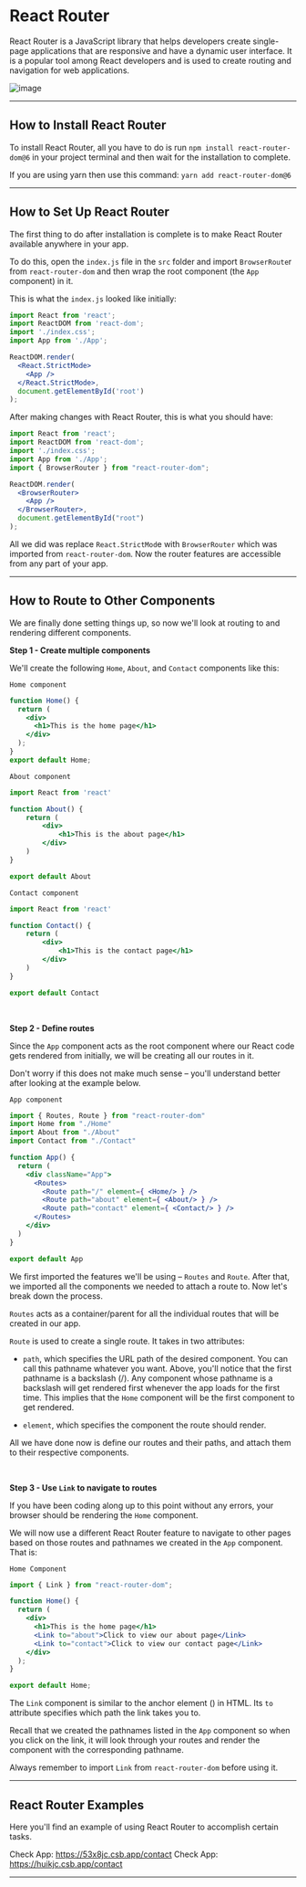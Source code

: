 # React Router
React Router is a JavaScript library that helps developers create single-page applications that are responsive and have a dynamic user interface. It is a popular tool among React developers and is used to create routing and navigation for web applications.

![image](https://user-images.githubusercontent.com/25232528/197811142-831cb2a1-bc95-484c-a9ec-412af60b4002.png)

***

## How to Install React Router
To install React Router, all you have to do is run ```npm install react-router-dom@6``` in your project terminal and then wait for the installation to complete.

If you are using yarn then use this command: ```yarn add react-router-dom@6```

***

## How to Set Up React Router
The first thing to do after installation is complete is to make React Router available anywhere in your app.

To do this, open the ```index.js``` file in the ```src``` folder and import ```BrowserRoute```r from ```react-router-dom``` and then wrap the root component (the ```App``` component) in it.

This is what the ```index.js``` looked like initially:

```jsx
import React from 'react';
import ReactDOM from 'react-dom';
import './index.css';
import App from './App';

ReactDOM.render(
  <React.StrictMode>
    <App />
  </React.StrictMode>,
  document.getElementById('root')
);
```

After making changes with React Router, this is what you should have:

```jsx
import React from 'react';
import ReactDOM from 'react-dom';
import './index.css';
import App from './App';
import { BrowserRouter } from "react-router-dom";

ReactDOM.render(
  <BrowserRouter>
    <App />
  </BrowserRouter>,
  document.getElementById("root")
);
```

All we did was replace ```React.StrictMod```e with ```BrowserRouter``` which was imported from ```react-router-dom```.  Now the router features are accessible from any part of your app.

***

## How to Route to Other Components
We are finally done setting things up, so now we'll look at routing to and rendering different components.


**Step 1 - Create multiple components**

We'll create the following ```Home```, ```About```, and ```Contact``` components like this:

```Home component```

```jsx
function Home() {
  return (
    <div>
      <h1>This is the home page</h1>
    </div>
  );
}
export default Home;
```

```About component```

```jsx
import React from 'react'

function About() {
    return (
        <div>
            <h1>This is the about page</h1>
        </div>
    )
}

export default About
```

```Contact component```

```jsx
import React from 'react'

function Contact() {
    return (
        <div>
            <h1>This is the contact page</h1>
        </div>
    )
}

export default Contact
```

<br>

**Step 2 - Define routes**

Since the ```App``` component acts as the root component where our React code gets rendered from initially, we will be creating all our routes in it.

Don't worry if this does not make much sense – you'll understand better after looking at the example below.

```App component```

```jsx
import { Routes, Route } from "react-router-dom"
import Home from "./Home"
import About from "./About"
import Contact from "./Contact"

function App() {
  return (
    <div className="App">
      <Routes>
        <Route path="/" element={ <Home/> } />
        <Route path="about" element={ <About/> } />
        <Route path="contact" element={ <Contact/> } />
      </Routes>
    </div>
  )
}

export default App
```

We first imported the features we'll be using – ```Routes``` and ```Route```. After that, we imported all the components we needed to attach a route to. Now let's break down the process.

```Routes``` acts as a container/parent for all the individual routes that will be created in our app.

```Route``` is used to create a single route. It takes in two attributes:

* ```path```, which specifies the URL path of the desired component. You can call this pathname whatever you want. Above, you'll notice that the first pathname is a backslash (/). Any component whose pathname is a backslash will get rendered first whenever the app loads for the first time. This implies that the ```Home``` component will be the first component to get rendered.


* ```element```, which specifies the component the route should render.


All we have done now is define our routes and their paths, and attach them to their respective components.

<br>

**Step 3 - Use ```Link``` to navigate to routes**

If you have been coding along up to this point without any errors, your browser should be rendering the ```Home``` component.

We will now use a different React Router feature to navigate to other pages based on those routes and pathnames we created in the ```App``` component. That is:

```Home Component```

```jsx
import { Link } from "react-router-dom";

function Home() {
  return (
    <div>
      <h1>This is the home page</h1>
      <Link to="about">Click to view our about page</Link>
      <Link to="contact">Click to view our contact page</Link>
    </div>
  );
}

export default Home;
```

The ```Link``` component is similar to the anchor element (<a>) in HTML. Its ```to``` attribute specifies which path the link takes you to.

Recall that we created the pathnames listed in the ```App``` component so when you click on the link, it will look through your routes and render the component with the corresponding pathname.

Always remember to import ```Link``` from ```react-router-dom``` before using it.
  
***
  
## React Router Examples
Here you'll find an example of using React Router to accomplish certain tasks.
  
Check App: https://53x8jc.csb.app/contact
Check App: https://huikjc.csb.app/contact
  
***
